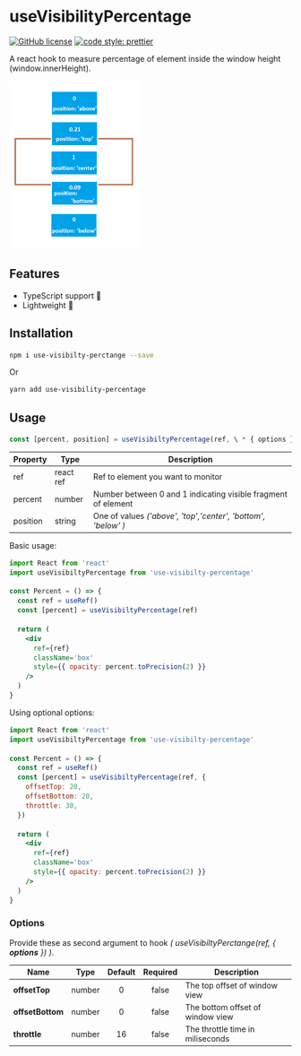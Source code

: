 # useVisibilityPercentage

[![GitHub license](https://img.shields.io/github/license/fkrasnowski/useVisibilityPercentage)](https://github.com/fkrasnowski/useVisibilityPercentage/blob/master/LICENSE)
[![code style: prettier](https://img.shields.io/badge/code_style-prettier-ff69b4.svg)](https://github.com/prettier/prettier)

A react hook to measure percentage of element inside the window height (window.innerHeight).

<img src="https://raw.githubusercontent.com/fkrasnowski/useVisibilityPercentage/master/media/use-visibilty-percentage.png"
style="max-height: 300px"
alt="Demonstration Image"
/>

## Features

- TypeScript support 🧔
- Lightweight 🐔

## Installation

```sh
npm i use-visibilty-perctange --save
```

Or

```sh
yarn add use-visibility-percentage
```

## Usage

```jsx
const [percent, position] = useVisibiltyPercentage(ref, \ * { options } * \)
```

| Property | Type      | Description                                                   |
| -------- | --------- | ------------------------------------------------------------- |
| ref      | react ref | Ref to element you want to monitor                            |
| percent  | number    | Number between 0 and 1 indicating visible fragment of element |
| position | string    | One of values _('above', 'top','center', 'bottom', 'below' )_ |

Basic usage:

```jsx
import React from 'react'
import useVisibiltyPercentage from 'use-visibilty-percentage'

const Percent = () => {
  const ref = useRef()
  const [percent] = useVisibiltyPercentage(ref)

  return (
    <div
      ref={ref}
      className='box'
      style={{ opacity: percent.toPrecision(2) }}
    />
  )
}
```

Using optional options:

```jsx
import React from 'react'
import useVisibiltyPercentage from 'use-visibilty-percentage'

const Percent = () => {
  const ref = useRef()
  const [percent] = useVisibiltyPercentage(ref, {
    offsetTop: 20,
    offsetBottom: 20,
    throttle: 30,
  })

  return (
    <div
      ref={ref}
      className='box'
      style={{ opacity: percent.toPrecision(2) }}
    />
  )
}
```

### Options

Provide these as second argument to hook _( useVisibiltyPerctange(ref, { **options** }) )_.

| Name             | Type   | Default | Required | Description                      |
| ---------------- | ------ | :-----: | :------: | -------------------------------- |
| **offsetTop**    | number |    0    |  false   | The top offset of window view    |
| **offsetBottom** | number |    0    |  false   | The bottom offset of window view |
| **throttle**     | number |   16    |  false   | The throttle time in miliseconds |
